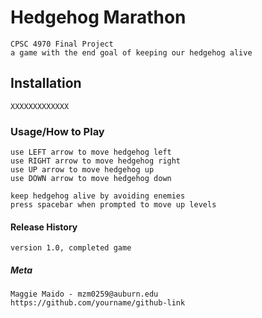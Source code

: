# Hedgehog Marathon
    CPSC 4970 Final Project
    a game with the end goal of keeping our hedgehog alive

## Installation
    XXXXXXXXXXXXX

### Usage/How to Play
    use LEFT arrow to move hedgehog left
    use RIGHT arrow to move hedgehog right
    use UP arrow to move hedgehog up
    use DOWN arrow to move hedgehog down

    keep hedgehog alive by avoiding enemies
    press spacebar when prompted to move up levels

#### Release History
    version 1.0, completed game

##### Meta
    Maggie Maido - mzm0259@auburn.edu
    https://github.com/yourname/github-link
